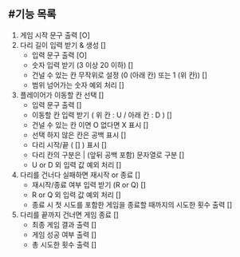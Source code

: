 #기능 목록
---------
1. 게임 시작 문구 출력 [O]
2. 다리 길이 입력 받기 & 생성 []
    - 입력 문구 출력 [O]
    - 숫자 입력 받기 (3 이상 20 이하) []
    - 건널 수 있는 칸 무작위로 설정 (0 (아래 칸) 또는 1 (위 칸)) []
    - 범위 넘어가는 숫자 예외 처리 []
3. 플레이어가 이동할 칸 선택 []
    - 입력 문구 출력 []
    - 이동할 칸 입력 받기 ( 위 칸 : U / 아래 칸 : D ) []
    - 건널 수 있는 칸 이면 O 없다면 X 표시 []
    - 선택 하지 않은 칸은 공백 표시 []
    - 다리 시작/끝 ( [] ) 표시 []
    - 다리 칸의 구분은 | (앞뒤 공백 포함) 문자열로 구분 []
    - U or D 외 입력 값 예외 처리 []
4. 다리를 건너다 실패하면 재시작 or 종료 []
    - 재시작/종료 여부 입력 받기 (R or Q) []
    - R or Q 외 입력 값 예외 처리 []
    - 종료 시 첫 시도를 포함한 게임을 종료할 때까지의 시도한 횟수 출력 []
5. 다리를 끝까지 건너면 게임 종료 []
    - 최종 게임 결과 출력 []
    - 게임 성공 여부 출력 []
    - 총 시도한 횟수 출력 []
   